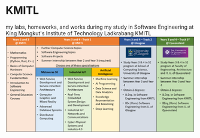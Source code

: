 # KMITL
my labs, homeworks, and works during my study in Software Engineering at King Mongkut's Institute of Technology Ladkrabang KMITL
![Syllabus](syllabus-2024.png)
